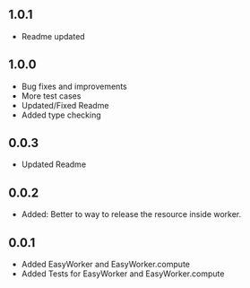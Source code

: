 ## 1.0.1

- Readme updated

## 1.0.0

- Bug fixes and improvements
- More test cases
- Updated/Fixed Readme
- Added type checking

## 0.0.3

- Updated Readme

## 0.0.2

- Added: Better to way to release the resource inside worker.

## 0.0.1

- Added EasyWorker and EasyWorker.compute
- Added Tests for EasyWorker and EasyWorker.compute
